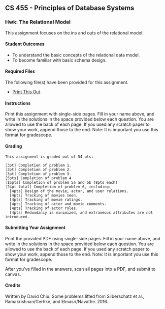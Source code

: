 ## CS 455 - Principles of Database Systems

### Hwk: The Relational Model

This assignment focuses on the ins and outs of the relational model.

#### Student Outcomes

- To understand the basic concepts of the relational data model.
- To become familiar with basic schema design.

#### Required Files

The following file(s) have been provided for this assignment.

- [Print This Out](DB_Hwk1.pdf)

#### Instructions

Print this assignment with single-side pages. Fill in your name above, and write in the solutions in the space provided below each question. You are allowed to use the back of each page. If you used any scratch paper to show your work, append those to the end. Note: It is important you use this format for gradescope.

#### Grading

```
This assignment is graded out of 54 pts:

[3pt] Completion of problem 1.
[3pt] Completion of problem 2.
[3pt] Completion of problem 3.
[5pts] Completion of problem 4 
[16pts] Completion of problem 5a and 5b (8pts each)
[24pt total] Completion of problem 6, including:
  [4pts] Design of the movie, actor, and user relations.
  [4pts] Tracking of movies seen.
  [4pts] Tracking of movie ratings.
  [4pts] Tracking of actor and movie comments.
  [4pts] Tracking of actor roles.
  [4pts] Redundancy is minimized, and extraneous attributes are not introduced.
```

#### Submitting Your Assignment

Print the provided PDF using single-side pages. Fill in your name above, and write in the solutions in the space provided below each question. You are allowed to use the back of each page. If you used any scratch paper to show your work, append those to the end. Note: It is important you use this format for gradescope.

After you've filled in the answers, scan all pages into a PDF, and submit to canvas.

#### Credits

Written by David Chiu. Some problems lifted from Silberschatz et al., Ramakrishnan/Gerhke, and Elmasri/Navathe. 2016.
